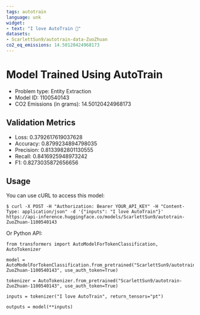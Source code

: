 ```yaml
---
tags: autotrain
language: unk
widget:
- text: "I love AutoTrain 🤗"
datasets:
- ScarlettSun9/autotrain-data-ZuoZhuan
co2_eq_emissions: 14.50120424968173
---
```


# Model Trained Using AutoTrain

- Problem type: Entity Extraction
- Model ID: 1100540143
- CO2 Emissions (in grams): 14.50120424968173

## Validation Metrics

- Loss: 0.3792617619037628
- Accuracy: 0.8799234894798035
- Precision: 0.8133982801130555
- Recall: 0.8416925948973242
- F1: 0.8273035872656656

## Usage

You can use cURL to access this model:

```
$ curl -X POST -H "Authorization: Bearer YOUR_API_KEY" -H "Content-Type: application/json" -d '{"inputs": "I love AutoTrain"}' https://api-inference.huggingface.co/models/ScarlettSun9/autotrain-ZuoZhuan-1100540143
```

Or Python API:

```
from transformers import AutoModelForTokenClassification, AutoTokenizer

model = AutoModelForTokenClassification.from_pretrained("ScarlettSun9/autotrain-ZuoZhuan-1100540143", use_auth_token=True)

tokenizer = AutoTokenizer.from_pretrained("ScarlettSun9/autotrain-ZuoZhuan-1100540143", use_auth_token=True)

inputs = tokenizer("I love AutoTrain", return_tensors="pt")

outputs = model(**inputs)
```
